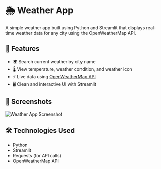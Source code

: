 # 🌦️ Weather App

A simple weather app built using Python and Streamlit that displays real-time weather data for any city using the OpenWeatherMap API.

## 🚀 Features

- 🌍 Search current weather by city name
- 🌡️ View temperature, weather condition, and weather icon
- ⚡ Live data using [OpenWeatherMap API](https://openweathermap.org/)
- 🖥️ Clean and interactive UI with Streamlit

## 📸 Screenshots

![Weather App Screenshot](images/screenshot.png)

## 🛠️ Technologies Used

- Python
- Streamlit
- Requests (for API calls)
- OpenWeatherMap API
